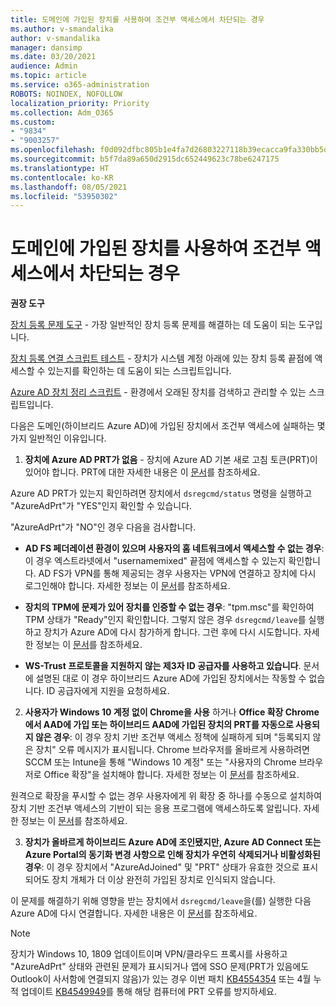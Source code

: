```yaml
---
title: 도메인에 가입된 장치를 사용하여 조건부 액세스에서 차단되는 경우
ms.author: v-smandalika
author: v-smandalika
manager: dansimp
ms.date: 03/20/2021
audience: Admin
ms.topic: article
ms.service: o365-administration
ROBOTS: NOINDEX, NOFOLLOW
localization_priority: Priority
ms.collection: Adm_O365
ms.custom:
- "9834"
- "9003257"
ms.openlocfilehash: f0d092dfbc805b1e4fa7d26803227118b39ecacca9fa330bb5de8458d4aa0f57
ms.sourcegitcommit: b5f7da89a650d2915dc652449623c78be6247175
ms.translationtype: HT
ms.contentlocale: ko-KR
ms.lasthandoff: 08/05/2021
ms.locfileid: "53950302"
---
```

# <a name="im-getting-blocked-by-conditional-access-with-domain-joined-device"></a>도메인에 가입된 장치를 사용하여 조건부 액세스에서 차단되는 경우

**권장 도구**

[장치 등록 문제 도구](https://docs.microsoft.com/samples/azure-samples/dsregtool/dsregtool/) - 가장 일반적인 장치 등록 문제를 해결하는 데 도움이 되는 도구입니다.

[장치 등록 연결 스크립트 테스트](https://docs.microsoft.com/samples/azure-samples/testdeviceregconnectivity/testdeviceregconnectivity/) - 장치가 시스템 계정 아래에 있는 장치 등록 끝점에 액세스할 수 있는지를 확인하는 데 도움이 되는 스크립트입니다.

[Azure AD 장치 정리 스크립트](https://github.com/mzmaili/AzureADDeviceCleanup) - 환경에서 오래된 장치를 검색하고 관리할 수 있는 스크립트입니다.

다음은 도메인(하이브리드 Azure AD)에 가입된 장치에서 조건부 액세스에 실패하는 몇 가지 일반적인 이유입니다.

1. **장치에 Azure AD PRT가 없음** - 장치에 Azure AD 기본 새로 고침 토큰(PRT)이 있어야 합니다. PRT에 대한 자세한 내용은 이 [문서](https://docs.microsoft.com/azure/active-directory/devices/concept-primary-refresh-token)를 참조하세요.

Azure AD PRT가 있는지 확인하려면 장치에서 `dsregcmd/status` 명령을 실행하고 "AzureAdPrt"가 "YES"인지 확인할 수 있습니다.

"AzureAdPrt"가 "NO"인 경우 다음을 검사합니다.

- **AD FS 페더레이션 환경이 있으며 사용자의 홈 네트워크에서 액세스할 수 없는 경우**: 이 경우 엑스트라넷에서 "usernamemixed" 끝점에 액세스할 수 있는지 확인합니다. AD FS가 VPN를 통해 제공되는 경우 사용자는 VPN에 연결하고 장치에 다시 로그인해야 합니다. 자세한 정보는 이 [문서](https://docs.microsoft.com/azure/active-directory/devices/hybrid-azuread-join-federated-domains)를 참조하세요.

- **장치의 TPM에 문제가 있어 장치를 인증할 수 없는 경우**: "tpm.msc"를 확인하여 TPM 상태가 "Ready"인지 확인합니다. 그렇지 않은 경우 `dsregcmd/leave`를 실행하고 장치가 Azure AD에 다시 참가하게 합니다. 그런 후에 다시 시도합니다. 자세한 정보는 이 [문서](https://docs.microsoft.com/azure/active-directory/devices/troubleshoot-device-dsregcmd#sso-state)를 참조하세요.

- **WS-Trust 프로토콜을 지원하지 않는 제3자 ID 공급자를 사용하고 있습니다**. 문서에 설명된 대로 이 경우 하이브리드 Azure AD에 가입된 장치에서는 작동할 수 없습니다. ID 공급자에게 지원을 요청하세요.

2. **사용자가 Windows 10 계정 없이 Chrome을 사용** 하거나 **Office 확장 Chrome에서 AAD에 가입 또는 하이브리드 AAD에 가입된 장치의 PRT를 자동으로 사용되지 않은 경우**: 이 경우 장치 기반 조건부 액세스 정책에 실패하게 되며 "등록되지 않은 장치" 오류 메시지가 표시됩니다. Chrome 브라우저를 올바르게 사용하려면 SCCM 또는 Intune을 통해 "Windows 10 계정" 또는 "사용자의 Chrome 브라우저로 Office 확장"을 설치해야 합니다. 자세한 정보는 이 [문서](https://docs.microsoft.com/azure/active-directory/conditional-access/concept-conditional-access-conditions#chrome-support)를 참조하세요.

원격으로 확장을 푸시할 수 없는 경우 사용자에게 위 확장 중 하나를 수동으로 설치하여 장치 기반 조건부 액세스의 기반이 되는 응용 프로그램에 액세스하도록 알립니다. 자세한 정보는 이 [문서](https://docs.microsoft.com/azure/active-directory/conditional-access/require-managed-devices#prerequisites)를 참조하세요.

3. **장치가 올바르게 하이브리드 Azure AD에 조인됐지만, Azure AD Connect 또는 Azure Portal의 동기화 변경 사항으로 인해 장치가 우연히 삭제되거나 비활성화된 경우**: 이 경우 장치에서 "AzureAdJoined" 및 "PRT" 상태가 유효한 것으로 표시되어도 장치 개체가 더 이상 완전히 가입된 장치로 인식되지 않습니다.

이 문제를 해결하기 위해 영향을 받는 장치에서 `dsregcmd/leave`을(를) 실행한 다음 Azure AD에 다시 연결합니다. 자세한 내용은 이 [문서](https://docs.microsoft.com/azure/active-directory/devices/faq#q-why-do-my-users-see-an-error-message-saying-your-organization-has-deleted-the-device-or-your-organization-has-disabled-the-device-on-their-windows-10-devices)를 참조하세요.

> [!NOTE]
> 장치가 Windows 10, 1809 업데이트이며 VPN/클라우드 프록시를 사용하고 "AzureAdPrt" 상태와 관련된 문제가 표시되거나 앱에 SSO 문제(PRT가 있음에도 Outlook이 사서함에 연결되지 않음)가 있는 경우 이번 패치 [KB4554354](https://support.microsoft.com/topic/march-30-2020-kb4554354-os-build-17763-1132-deaba49b-4b29-55b9-caee-3e2d87dd75a2) 또는 4월 누적 업데이트 [KB4549949](https://support.microsoft.com/topic/april-14-2020-kb4549949-os-build-17763-1158-76d9a3af-b20b-8996-bd4d-7b50c505fda6)를 통해 해당 컴퓨터에 PRT 오류를 방지하세요.

















